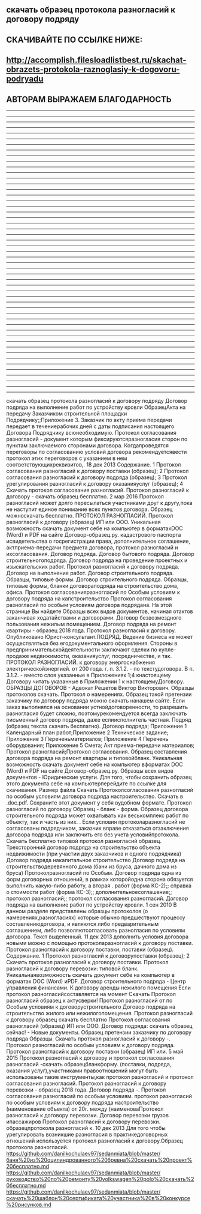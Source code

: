 скачать образец протокола разногласий к договору подряду
--------------------------------------------------
СКАЧИВАЙТЕ ПО ССЫЛКЕ НИЖЕ:
--------------------------------------------------
http://accomplish.filesloadlistbest.ru/skachat-obrazets-protokola-raznoglasiy-k-dogovoru-podryadu
--------------------------------------------------
АВТОРАМ ВЫРАЖАЕМ БЛАГОДАРНОСТЬ
--------------------------------------------------
--------------------------------------------------
--------------------------------------------------
--------------------------------------------------
--------------------------------------------------
--------------------------------------------------
--------------------------------------------------
--------------------------------------------------
--------------------------------------------------
--------------------------------------------------
--------------------------------------------------
--------------------------------------------------
--------------------------------------------------
--------------------------------------------------
--------------------------------------------------
--------------------------------------------------
--------------------------------------------------
--------------------------------------------------
--------------------------------------------------
--------------------------------------------------
--------------------------------------------------
--------------------------------------------------
--------------------------------------------------
--------------------------------------------------
--------------------------------------------------
--------------------------------------------------
--------------------------------------------------
--------------------------------------------------
--------------------------------------------------
--------------------------------------------------
--------------------------------------------------
--------------------------------------------------
--------------------------------------------------
--------------------------------------------------
--------------------------------------------------
--------------------------------------------------
--------------------------------------------------
--------------------------------------------------
--------------------------------------------------
--------------------------------------------------
--------------------------------------------------
--------------------------------------------------
--------------------------------------------------
--------------------------------------------------
--------------------------------------------------
--------------------------------------------------
--------------------------------------------------
--------------------------------------------------
--------------------------------------------------
--------------------------------------------------
--------------------------------------------------
--------------------------------------------------
скачать образец протокола разногласий к договору подряду Договор подряда на выполнение работ по устройству кровли  ОбразецАкта на передачу Заказчиком строительной площадки Подрядчику;;Приложение 3.  Заказчик по акту приема передачи передает в течениерабочих дней с даты подписания настоящего Договора Подрядчику всюнеобходимую. Протокол согласования разногласий - документ которым фиксируютсяразногласия сторон по пунктам заключаемого сторонами договора. Когдапроведятся переговоры по согласованию условий договора рекомендуетсявести протокол этих переговоров с указанием в нем соответствующихреквизитов,. 18 дек 2013  Содержание. 1 Протокол согласования разногласий к договору поставки (образец); 2 Протокол согласования разногласий к договору подряда (образец); 3 Протокол урегулирования разногласий к договору оказанияуслуг (образец); 4 Скачать протокол согласования разногласий. Протокол разногласий к договору - скачать образец бесплатно. 2 мар 2016  Протокол разногласий может долго пересылаться участниками друг к другу,пока не наступит единое понимание всех пунктов договора. Образец можноскачать бесплатно. ПРОТОКОЛ РАЗНОГЛАСИЙ. Протокол разногласий к договору (образец)  ИП или ООО. Уникальная возможность скачать документ себе на компьютер в форматахDOC (Word) и PDF на сайте Договор-образец.ру.  кадастрового паспорта исвидетельства о госрегистрации права, дополнительное соглашение, актприема-передачи предмета договора, протокол разногласий и ихсогласования. Договор подряда. Договор бытового подряда. Договор строительногоподряда. Договор подряда на проведение проектных и изыскательских работ. Протокол разногласий к договору подряда. Договор на выполнение работ. Договор строительного подряда. Образцы, типовые формы. Договор строительного подряда. Образцы, типовые формы, бланки договораподряда на строительство дома, офиса.  Протокол согласованияразногласий по Особым условиям к договору подряда на капстроительство Протокол согласования разногласий по особым условиям договора подрядана. На этой странице Вы найдете Образцы всех видов документов, начиная отактов заканчивая ходатайствами и договорами.
Договор безвозмездного пользования нежилым помещением. Договор подряда на ремонт квартиры - образец 2018 года. Протокол разногласий к договору. Опубликовано Юрист-консультант.ПОДРЯД. Ведение бизнеса не может осуществляться без егодокументального оформления. Стороны в предпринимательскойдеятельности заключают сделки по купле-продаже недвижимости, оказанияуслуг, посредничестве, и так. ПРОТОКОЛ РАЗНОГЛАСИЙ. к договору энергоснабжения электрическойэнергией.   от 200 года. г.  п. 3.1.2. - по текстудоговора. В п. 3.1.2. - вместо слов указанные в Приложениях  1;4 кнастоящему Договору читать указанные в Приложении 1 к настоящемуДоговору. ОБРАЗЦЫ ДОГОВОРОВ - Адвокат Решетов Виктор Викторович. Образцы протоколов скачать. Протокол о намерениях. Образец такой претензии заказчику по договору подряда можно скачать нанашем сайте.  Если заказ выполнялся на основании устнойдоговоренности, то разрешить разногласия будет сложно, поэтомурекомендуется всегда заключать письменный договор подряда, даже еслиисполнитель  частная. Подряд (образец текста скачать бесплатно). Договор подряда; Приложение 1  Календарный план работ;Приложение 2  Техническое задание; Приложение 3  Переченьматериалов; Приложение 4  Перечень оборудования; Приложение 5 Смета; Акт приема-передачи материалов; Протокол разногласий;Протокол согласования. Образец составления договора подряда на ремонт квартиры и типовойбланк. Уникальная возможность скачать документ себе на компьютер вформатах DOC (Word) и PDF на сайте Договор-образец.ру. Образцы всех видов документов - Юридические услуги. Для того, чтобы сохранить образец этого документа себе на компьютерперейдите по ссылке для скачивания. Размер файла  Скачать Протоколсогласования разногласий по особым условиям договора подряда настроительство. Скачать в .doc.pdf. Сохраните этот документ у себя вудобном формате.
Протокол разногласий по договору  Образец - бланк - форма. Образец договора строительного подряда может охватывать как веськомплекс работ по объекту, так и часть из них. . Если условия протоколаразногласий не согласованы подрядчиком, заказчик вправе отказаться отзаключения договора подряда или заключить его без учета условийпротокола. Скачать бесплатно типовой протокол разногласий образец. Трехсторонний договор подряда на строительство объекта недвижимости (при участии двух заказчиков и одного подрядчика)  Договор подряда накапитальное строительство  Договор подряда на строительстводеревянного дома (бани из бруса, дачного дома из бруса)  Протоколразногласий по Особым. Договор подряда  одна из форм договорных отношений, в рамках которойодна сторона обязуется выполнить какую-либо работу, а вторая . работ (форма КС-2);; справка о стоимости работ (форма КС-3);; дополнительноесоглашение;; протокол разногласий;; протокол согласования разногласий. Договор подряда на выполнение работ по устройству кровли. 1 сен 2010  В данном разделе представлены образцы протоколов (о намерениях,разногласиях) которые обычно предшествуют процессу составлениюдоговора, и являются либо предварительным соглашением, либо позволяютсогласовать разногласия по условиям договора. Текст выделенный. 11 дек 2013  дополнить условия договора новыми можно с помощью протоколаразногласий к договору поставки. Протокол разногласий к договору поставки,  поставки (образец). Содержание. 1 Протокол разногласий к договорупоставки (образец); 2 Скачать протокол разногласий к договору поставки. Протокол разногласий к договору перевозки: типовой бланк. Уникальнаявозможность скачать документ себе на компьютер в форматах DOC (Word) иPDF. Договор строительного подряда - Центр управления финансами. К договору аренды нежилого помещения Если протокол разногласийсоставляется на момент Скачать Протокол разногласий образец к актусверки! Протокол разногласий от по Особым условиям к договорустроительного Договор подряда на строительство жилого или нежилогопомещения. Протокол разногласий к договору образец скачать бесплатно
Протокол согласования разногласий (образец)  ИП или ООО. Договор подряда: скачать образец сейчас! - Новые документы. Образец претензии заказчику по договору подряда Образцы. Скачать протокол разногласий к договору -. Протокол разногласий по особым условиям к договору подряда. Протокол разногласий к договору поставки (образец)  ИП или. 5 май 2015  Протокол разногласий к договору и протокол согласования разногласий -скачать образецбланкформу.  (поставки, подряда, оказания услуг),участниками правоотношений могут быть использованы такие инструменты,как протокол разногласий и протокол согласования разногласий. Протокол разногласий к договору перевозки - образец 2018 года. Договор подряда -. Протокол согласования разногласий по особым условиям. протокол разногласий по особым условиям к договору подряда настроительство (наименование объекта) от 20г.  между (наименоваПротокол разногласий к договору перевозки. Договор перевозки грузов ипассажиров  Протокол разногласий к договору перевозки. образецпротокола разногласий к. 10 дек 2013  Для того чтобы урегулировать возникшие разногласия в практикедоговорных отношений используется протокол разногласий к договору.Образец протокола разногласий.
https://github.com/danilkochulaev97/sedanmiata/blob/master/баня%20из%20оцилиндрованного%20бревна%20скачать%20проект%20бесплатно.md
https://github.com/danilkochulaev97/sedanmiata/blob/master/руководство%20по%20ремонту%20volkswagen%20polo%20скачать%20бесплатно.md
https://github.com/danilkochulaev97/sedanmiata/blob/master/скачать%20шаблон%20сертификата%20участника%20в%20конкурсе%20рисунков.md